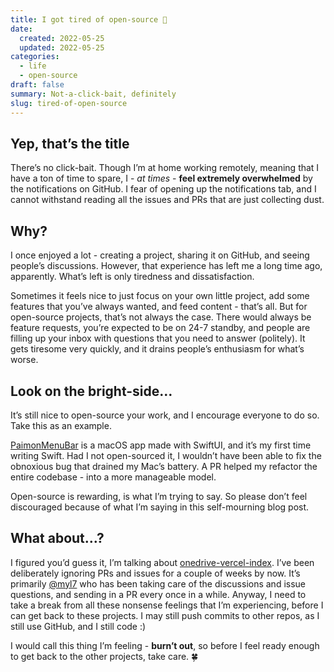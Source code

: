 ```yaml
---
title: I got tired of open-source 🥲
date:
  created: 2022-05-25
  updated: 2022-05-25
categories:
  - life
  - open-source
draft: false
summary: Not-a-click-bait, definitely
slug: tired-of-open-source
---
```


## Yep, that’s the title

There’s no click-bait. Though I’m at home working remotely, meaning that I have a ton of time to spare, I - _at times_ - **feel extremely overwhelmed** by the notifications on GitHub. I fear of opening up the notifications tab, and I cannot withstand reading all the issues and PRs that are just collecting dust.

<!-- more -->

## Why?

I once enjoyed a lot - creating a project, sharing it on GitHub, and seeing people’s discussions. However, that experience has left me a long time ago, apparently. What’s left is only tiredness and dissatisfaction.

Sometimes it feels nice to just focus on your own little project, add some features that you’ve always wanted, and feed content - that’s all. But for open-source projects, that’s not always the case. There would always be feature requests, you’re expected to be on 24-7 standby, and people are filling up your inbox with questions that you need to answer (politely). It gets tiresome very quickly, and it drains people’s enthusiasm for what’s worse.

## Look on the bright-side…

It’s still nice to open-source your work, and I encourage everyone to do so. Take this as an example.

[PaimonMenuBar](https://github.com/spencerwooo/PaimonMenuBar) is a macOS app made with SwiftUI, and it’s my first time writing Swift. Had I not open-sourced it, I wouldn’t have been able to fix the obnoxious bug that drained my Mac’s battery. A PR helped my refactor the entire codebase - into a more manageable model.

Open-source is rewarding, is what I’m trying to say. So please don’t feel discouraged because of what I’m saying in this self-mourning blog post.

## What about…?

I figured you’d guess it, I’m talking about [onedrive-vercel-index](https://github.com/spencerwooo/onedrive-vercel-index). I’ve been deliberately ignoring PRs and issues for a couple of weeks by now. It’s primarily [@myl7](https://github.com/myl7) who has been taking care of the discussions and issue questions, and sending in a PR every once in a while. Anyway, I need to take a break from all these nonsense feelings that I’m experiencing, before I can get back to these projects. I may still push commits to other repos, as I still use GitHub, and I still code :)

I would call this thing I’m feeling - **burn’t out**, so before I feel ready enough to get back to the other projects, take care. 🍀
